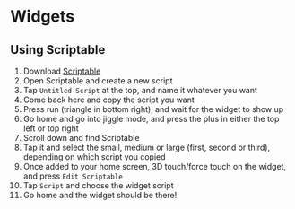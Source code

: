 # Widgets

## Using Scriptable
1. Download [Scriptable](https://apps.apple.com/us/app/scriptable/id1405459188?ign-mpt=uo%3D4)
2. Open Scriptable and create a new script
3. Tap `Untitled Script` at the top, and name it whatever you want
4. Come back here and copy the script you want
5. Press run (triangle in bottom right), and wait for the widget to show up
6. Go home and go into jiggle mode, and press the plus in either the top left or top right
7. Scroll down and find Scriptable
8. Tap it and select the small, medium or large (first, second or third), depending on which script you copied
9. Once added to your home screen, 3D touch/force touch on the widget, and press `Edit Scriptable`
10. Tap `Script` and choose the widget script
11. Go home and the widget should be there!